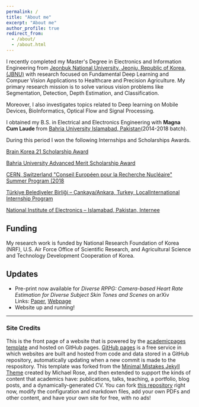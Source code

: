```yaml
---
permalink: /
title: "About me"
excerpt: "About me"
author_profile: true
redirect_from: 
  - /about/
  - /about.html
---
```


I recently completed my Master's Degree in Electronics and Information Engineering from [Jeonbuk National University, Jeonju, Republic of Korea, (JBNU)](https://www.jbnu.ac.kr/kor/) with research focused on Fundamental Deep Learning and Compuer Vision Applications to Healthcare and Precision Agriculture.
My primary research mission is to solve various vision problems like Segmentation, Detection, Depth Estimation, and Classification. 

Moreover, I also investigates topics related to Deep learning on Mobile Devices, BioInformatics, Optical Flow and Signal Processing.

I obtained my B.S. in Electrical and Electronics Engineering with <b> Magna Cum Laude </b> from [Bahria University Islamabad, Pakistan](https://www.bahria.edu.pk/)(2014-2018 batch). 

During this period I won the following Internships and Scholarships Awards.

[Brain Korea 21 Scholarship Award](https://int.korea.edu/kuis/grad/bk21.do)

[Bahria University Advanced Merit Scholarship Award](https://www.bahria.edu.pk/buic/ees/scholarships/)

[CERN, Switzerland "Conseil Européen pour la Recherche Nucléaire" Summer Program (2018](https://home.cern/summer-student-programme)

[Türkiye Belediyeler Birliği – Çankaya/Ankara, Turkey, LocalInternational Internship Program](https://www.cankaya.bel.tr/pages/129/Turkiye-Belediyeler-Birligi--Union-of-Municipalities-of-Turkey-TBB/)

[National Institute of Electronics – Islamabad, Pakistan, Internee](http://www.nie.gov.pk/)




## Funding
My research work is funded by National Research Foundation of Korea (NRF), U.S. Air Force Office of Scientific Research, and Agricultural Science and Technology Development Cooperation of Korea.



## Updates
* Pre-print now available for *Diverse RPPG: Camera-based Heart Rate Estimation for Diverse Subject Skin Tones and Scenes* on arXiv <br> 
Links: [Paper](https://arxiv.org/abs/2010.12769), [Webpage](https://visual.ee.ucla.edu/diverse_rppg.htm)
* Website up and running! 

-------------------------

### Site Credits
This is the front page of a website that is powered by the [academicpages template](https://github.com/academicpages/academicpages.github.io) and hosted on GitHub pages. 
[GitHub pages](https://pages.github.com) is a free service in which websites are built and hosted from code and data stored in a GitHub repository, automatically updating
when a new commit is made to the respository. This template was forked from the [Minimal Mistakes Jekyll Theme](https://mmistakes.github.io/minimal-mistakes/) created by Michael Rose, 
and then extended to support the kinds of content that academics have: publications, talks, teaching, a portfolio, blog posts, and a dynamically-generated CV. You can fork 
[this repository](https://github.com/academicpages/academicpages.github.io) right now, modify the configuration and markdown files, add your own PDFs and other content, and have your
own site for free, with no ads! 
